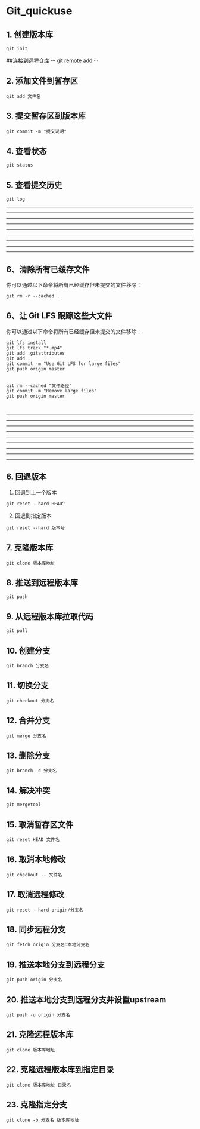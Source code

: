 # Git_quickuse

## 1. 创建版本库

```
git init
```

##连接到远程仓库
···
git remote add <remote-name> <remote-url>
···


## 2. 添加文件到暂存区

```
git add 文件名
```

## 3. 提交暂存区到版本库

```
git commit -m "提交说明"
```

## 4. 查看状态

```
git status
```

## 5. 查看提交历史

```
git log
```


---
---
---
---
---
---
---
---
---


## 6、清除所有已缓存文件
你可以通过以下命令将所有已经缓存但未提交的文件移除：


```
git rm -r --cached .

```


## 6、让 Git LFS 跟踪这些大文件
你可以通过以下命令将所有已经缓存但未提交的文件移除：


```
git lfs install
git lfs track "*.mp4"
git add .gitattributes
git add .
git commit -m "Use Git LFS for large files"
git push origin master


```



```
git rm --cached "文件路径"
git commit -m "Remove large files"
git push origin master



```


---
---
---
---
---
---
---
---
---

## 6. 回退版本

1. 回退到上一个版本

```
git reset --hard HEAD^
```

2. 回退到指定版本

```
git reset --hard 版本号
```

## 7. 克隆版本库

```
git clone 版本库地址
```

## 8. 推送到远程版本库

```
git push
```

## 9. 从远程版本库拉取代码

```
git pull
``` 

## 10. 创建分支

```
git branch 分支名
```

## 11. 切换分支

```
git checkout 分支名
```

## 12. 合并分支

```
git merge 分支名
```

## 13. 删除分支

```
git branch -d 分支名
``` 

## 14. 解决冲突

```
git mergetool
``` 

## 15. 取消暂存区文件

```
git reset HEAD 文件名
``` 

## 16. 取消本地修改

```
git checkout -- 文件名
``` 

## 17. 取消远程修改

```
git reset --hard origin/分支名
``` 

## 18. 同步远程分支

```
git fetch origin 分支名:本地分支名
``` 

## 19. 推送本地分支到远程分支

```
git push origin 分支名
``` 

## 20. 推送本地分支到远程分支并设置upstream

```
git push -u origin 分支名
``` 

## 21. 克隆远程版本库

```
git clone 版本库地址
``` 

## 22. 克隆远程版本库到指定目录

```
git clone 版本库地址 目录名
``` 

## 23. 克隆指定分支

```
git clone -b 分支名 版本库地址
``` 


